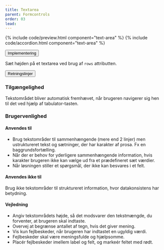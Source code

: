 ```yaml
---
title: Textarea
parent: Formcontrols
order: 03
lead: 
---
```


{% include code/preview.html component="text-area" %}
{% include code/accordion.html component="text-area" %}
<div class="accordion accordion-bordered accordion-docs">
  <button class="button-unstyled accordion-button" aria-expanded="false" aria-controls="text-area-tech">
    Implementering
  </button>
  <div id="text-area-tech" aria-hidden="true" class="accordion-content">
    <article>
      <section>
        <p>Sæt højden på et textarea ved brug af <code>rows</code> attributten.</p>
      </section>
    </article>
  </div>
</div><div class="accordion accordion-bordered accordion-docs">
  <button class="button-unstyled accordion-button"
      aria-expanded="true" aria-controls="text-area-docs">
    Retningslinjer
  </button>
  <div id="text-area-docs" aria-hidden="false" class="accordion-content">
    <article>
      <section>
          <h3 class="h4">Tilgængelighed</h3>
          <p>Tekstområdet bliver automatisk fremhævet, når brugeren navigerer sig hen til det ved hjælp af tabulator-tasten.</p>
      </section>
      <section>
          <h3 class="h4">Brugervenlighed</h3>
          <h4 class="h5">Anvendes til</h4>
          <ul>
              <li>Brug tekstområder til sammenhængende (mere end 2 linjer) men ustruktureret tekst og sætninger, der har karakter af prosa. Fx en baggrundsfortælling.</li>
              <li>Når der er behov for yderligere sammenhængende information, hvis karakter brugeren ikke kan vælge ud fra et prædefineret sæt værdier.</li>
              <li>Når løsningen stiller et spørgsmål, der ikke kan besvares i et felt.</li>
          </ul>
          <h4 class="h5">Anvendes ikke til</h4>
          <p>Brug ikke tekstområder til struktureret information, hvor datakonsistens har betydning.</p>
          <h4 class="h5">Vejledning</h4>
          <ul>
              <li>Angiv tekstområdets højde, så det modsvarer den tekstmængde, du forventer, at brugeren skal indtaste.</li>
              <li>Overvej at begrænse antallet af tegn, hvis det giver mening.</li>
              <li>Vis kun fejlbeskeder, når brugeren har indtastet en ugyldig værdi.</li>
              <li>Fejlbeskeder skal være meningsfulde og hjælpsomme. </li>
              <li>Placér fejlbeskeder imellem label og felt, og markeér feltet med rødt.</li>
          </ul>
      </section>
    </article>
  </div>
</div>
